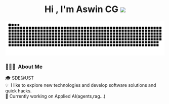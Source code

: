 <h1 align="center"><b>Hi , I'm Aswin CG </b><img src="https://media.giphy.com/media/hvRJCLFzcasrR4ia7z/giphy.gif" width="35"></h1>

<!--- snake -->
<div align="center">
  <img  src="https://github.com/1999AZZAR/1999AZZAR/blob/readme/resources/grid-snake.svg"
       alt="snake" /></a>
</div>   

### 👨🏻‍💻 &nbsp;About Me

🎓 SDE@UST\
💡 &nbsp;I like to explore new technologies and develop software solutions and quick hacks.\
🌱 Currently working on Applied AI(agents,rag...)



